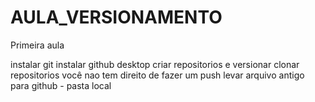 # AULA_VERSIONAMENTO
 Primeira aula

 instalar git
 instalar github desktop
 criar repositorios e versionar
 clonar repositorios você nao tem direito de fazer um push
 levar arquivo antigo para github - pasta local
